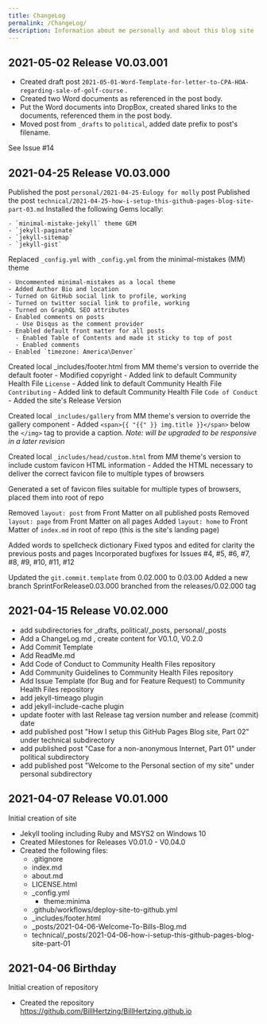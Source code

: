 ```yaml
---
title: ChangeLog
permalink: /ChangeLog/
description: Information about me personally and about this blog site
---
```


## 2021-05-02 Release V0.03.001

- Created draft post `2021-05-01-Word-Template-for-letter-to-CPA-HOA-regarding-sale-of-golf-course` .
- Created two Word documents as referenced in the post body.
- Put the Word documents into DropBox, created shared links to the documents, referenced them in the post body.
- Moved post from `_drafts` to `political`, added date prefix to post's filename.

See Issue #14

## 2021-04-25 Release V0.03.000

Published the post `personal/2021-04-25-Eulogy for molly` post
Published the post `technical/2021-04-25-how-i-setup-this-github-pages-blog-site-part-03.md`
Installed the following Gems locally:
  
    - `minimal-mistake-jekyll` theme GEM 
    - `jekyll-paginate`
    - `jekyll-sitemap`
    - `jekyll-gist`

Replaced `_config.yml` with `_config.yml` from the minimal-mistakes (MM) theme

    - Uncommented minimal-mistakes as a local theme
    - Added Author Bio and location
    - Turned on GitHub social link to profile, working
    - Turned on twitter social link to profile, working
    - Turned on GraphQL SEO attributes
    - Enabled comments on posts
      - Use Disqus as the comment provider
    - Enabled default front matter for all posts
      - Enabled Table of Contents and made it sticky to top of post
      - Enabled comments
    - Enabled `timezone: America\Denver`

Created local _includes/footer.html from MM theme's version to override the default footer
    - Modified copyright
    - Added link to default Community Health File `License`
    - Added link to default Community Health File `Contributing`
    - Added link to default Community Health File `Code of Conduct`
    - Added the site's Release Version

Created local `_includes/gallery` from MM theme's version to override the gallery component
    - Added `<span>{{ "{{" }} img.title }}</span>` below the `</img>` tag to provide a caption. *Note: will be upgraded to be responsive in a later revision*

Created local `_includes/head/custom.html` from MM theme's version to include custom favicon HTML information
    - Added the HTML necessary to deliver the correct favicon file to multiple types of browsers

Generated a set of favicon files suitable for multiple types of browsers, placed them into root of repo

Removed `layout: post` from Front Matter on all published posts
Removed `layout: page` from Front Matter on all pages
Added `layout: home` to Front Matter of `index.md` in root of repo (this is the site's landing page)

Added words to spellcheck dictionary
Fixed typos and edited for clarity the previous posts and pages
Incorporated bugfixes for Issues #4, #5, #6, #7, #8, #9, #10, #11, #12

Updated the `git.commit.template` from 0.02.000 to 0.03.00
Added a new branch SprintForRelease0.03.000 branched from the releases/0.02.000 tag

## 2021-04-15 Release V0.02.000

- add subdirectories for _drafts, political/_posts, personal/_posts
- Add a ChangeLog.md , create content for V0.1.0, V0.2.0
- Add Commit Template
- Add ReadMe.md
- Add Code of Conduct to Community Health Files repository
- Add Community Guidelines  to Community Health Files repository
- Add Issue Template (for Bug and for Feature Request) to Community Health Files repository
- add jekyll-timeago plugin
- add jekyll-include-cache plugin
- update footer with last Release tag version number and release (commit) date
- add published post "How I setup this GitHub Pages Blog site, Part 02" under technical subdirectory
- add published post "Case for a non-anonymous Internet, Part 01" under political subdirectory
- add published post "Welcome to the Personal section of my site" under personal subdirectory

## 2021-04-07 Release V0.01.000

Initial creation of site

- Jekyll tooling including Ruby and MSYS2 on Windows 10
- Created Milestones for Releases V0.01.0 - V0.04.0
- Created the following files:
  - .gitignore
  - index.md
  - about.md
  - LICENSE.html
  - _config.yml
    - theme:minima
  - .github/workflows/deploy-site-to-github.yml
  - _includes/footer.html
  - _posts/2021-04-06-Welcome-To-Bills-Blog.md
  - technical/_posts/2021-04-06-how-i-setup-this-github-pages-blog-site-part-01
  
## 2021-04-06 Birthday

Initial creation of repository

- Created the repository https://github.com/BillHertzing/BillHertzing.github.io
